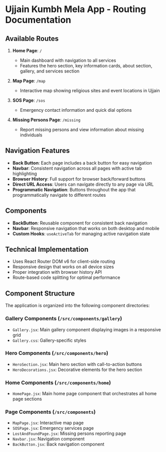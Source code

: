 # Ujjain Kumbh Mela App - Routing Documentation

## Available Routes

1. **Home Page**: `/`
   - Main dashboard with navigation to all services
   - Features the hero section, key information cards, about section, gallery, and services section

2. **Map Page**: `/map`
   - Interactive map showing religious sites and event locations in Ujjain

3. **SOS Page**: `/sos`
   - Emergency contact information and quick dial options

4. **Missing Persons Page**: `/missing`
   - Report missing persons and view information about missing individuals

## Navigation Features

- **Back Button**: Each page includes a back button for easy navigation
- **Navbar**: Consistent navigation across all pages with active tab highlighting
- **Browser History**: Full support for browser back/forward buttons
- **Direct URL Access**: Users can navigate directly to any page via URL
- **Programmatic Navigation**: Buttons throughout the app that programmatically navigate to different routes

## Components

- **BackButton**: Reusable component for consistent back navigation
- **Navbar**: Responsive navigation that works on both desktop and mobile
- **Custom Hooks**: `useActiveTab` for managing active navigation state

## Technical Implementation

- Uses React Router DOM v6 for client-side routing
- Responsive design that works on all device sizes
- Proper integration with browser history API
- Route-based code splitting for optimal performance

## Component Structure

The application is organized into the following component directories:

### Gallery Components (`/src/components/gallery`)
- `Gallery.jsx`: Main gallery component displaying images in a responsive grid
- `Gallery.css`: Gallery-specific styles

### Hero Components (`/src/components/hero`)
- `HeroSection.jsx`: Main hero section with call-to-action buttons
- `HeroDecorations.jsx`: Decorative elements for the hero section

### Home Components (`/src/components/home`)
- `HomePage.jsx`: Main home page component that orchestrates all home page sections

### Page Components (`/src/components`)
- `MapPage.jsx`: Interactive map page
- `SOSPage.jsx`: Emergency services page
- `LostAndFoundPage.jsx`: Missing persons reporting page
- `Navbar.jsx`: Navigation component
- `BackButton.jsx`: Back navigation component